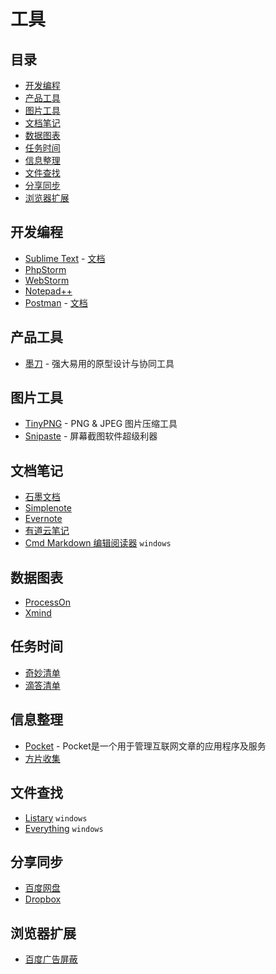 # 工具

## 目录

* [开发编程](#开发编程)
* [产品工具](#产品工具)
* [图片工具](#图片工具)
* [文档笔记](#文档笔记)
* [数据图表](#数据图表)
* [任务时间](#任务时间)
* [信息整理](#信息整理)
* [文件查找](#文件查找)
* [分享同步](#分享同步)
* [浏览器扩展](#浏览器扩展)

## 开发编程
* [Sublime Text](https://www.sublimetext.com/) - [文档](Sublime.md)
* [PhpStorm](https://www.jetbrains.com/phpstorm/)  
* [WebStorm](https://www.jetbrains.com/webstorm/)
* [Notepad++](https://notepad-plus-plus.org/)
* [Postman](https://www.getpostman.com/) - [文档](Postman.md)

## 产品工具
* [墨刀](https://modao.cc/) - 强大易用的原型设计与协同工具

## 图片工具
* [TinyPNG](https://tinypng.com/) - PNG & JPEG 图片压缩工具
* [Snipaste](https://zh.snipaste.com/) - 屏幕截图软件超级利器

## 文档笔记
* [石墨文档](https://shimo.im/)
* [Simplenote](https://simplenote.com/)
* [Evernote](https://evernote.com/intl/zh-cn)
* [有道云笔记](https://note.youdao.com/)
* [Cmd Markdown 编辑阅读器](https://www.zybuluo.com/) `windows`

## 数据图表
* [ProcessOn](https://processon.com)
* [Xmind](https://www.xmind.net/)

## 任务时间
* [奇妙清单](https://www.wunderlist.com/zh/)
* [滴答清单](https://www.dida365.com/)

## 信息整理
* [Pocket](https://getpocket.com/) - Pocket是一个用于管理互联网文章的应用程序及服务
* [方片收集](https://funp.in/)

## 文件查找
* [Listary](http://www.listary.com/) `windows`
* [Everything](http://www.voidtools.com/) `windows`

## 分享同步
* [百度网盘](https://pan.baidu.com/)
* [Dropbox](https://www.dropbox.com/)

## 浏览器扩展
* [百度广告屏蔽](https://github.com/unclehking/bdAdfinisher)
